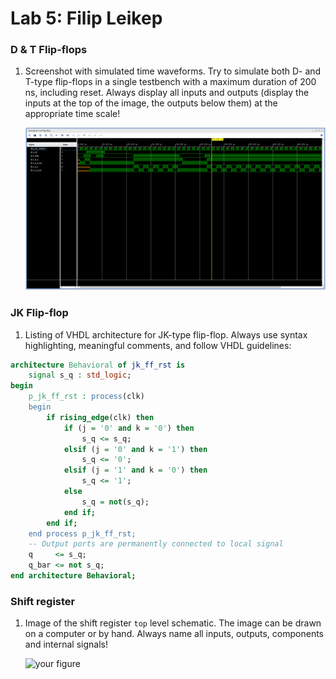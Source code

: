 # Lab 5: Filip Leikep

### D & T Flip-flops

1. Screenshot with simulated time waveforms. Try to simulate both D- and T-type flip-flops in a single testbench with a maximum duration of 200 ns, including reset. Always display all inputs and outputs (display the inputs at the top of the image, the outputs below them) at the appropriate time scale!

   ![Simulace T a D Flip-flop](T_D.png)

### JK Flip-flop

1. Listing of VHDL architecture for JK-type flip-flop. Always use syntax highlighting, meaningful comments, and follow VHDL guidelines:

```vhdl
architecture Behavioral of jk_ff_rst is
    signal s_q : std_logic;
begin
    p_jk_ff_rst : process(clk)
    begin
        if rising_edge(clk) then
            if (j = '0' and k = '0') then
                s_q <= s_q;
            elsif (j = '0' and k = '1') then
                s_q <= '0';
            elsif (j = '1' and k = '0') then
                s_q <= '1';
            else
                s_q = not(s_q);
            end if;
        end if;
    end process p_jk_ff_rst;
    -- Output ports are permanently connected to local signal
    q     <= s_q;
    q_bar <= not s_q;
end architecture Behavioral;
```

### Shift register

1. Image of the shift register `top` level schematic. The image can be drawn on a computer or by hand. Always name all inputs, outputs, components and internal signals!

   ![your figure]()
